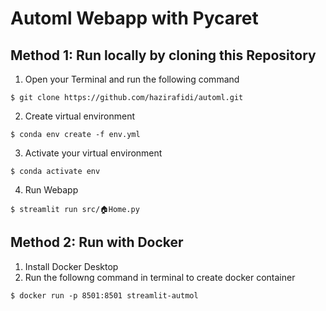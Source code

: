 # Automl Webapp with Pycaret

## Method 1: Run locally by cloning this Repository
1. Open your Terminal and run the following command
```
$ git clone https://github.com/hazirafidi/automl.git
```
2. Create virtual environment 
```
$ conda env create -f env.yml
```
3. Activate your virtual environment
```
$ conda activate env
```
4. Run Webapp
```
$ streamlit run src/🏠Home.py
```

## Method 2: Run with Docker
1. Install Docker Desktop
2. Run the followng command in terminal to create docker container
```
$ docker run -p 8501:8501 streamlit-autmol
```
